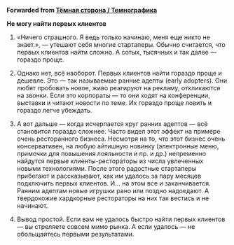 **Forwarded from [Тёмная сторона / Темнографика](https://t.me/temno/2294)**

**Не могу найти первых клиентов**

1. «Ничего страшного. Я ведь только начинаю, меня еще никто не знает.», — утешают себя многие стартаперы. Обычно считается, что первых клиентов найти сложно. А сотых, тысячных и так далее — гораздо проще.

2. Однако нет, всё наоборот. Первых клиентов найти гораздо проще и дешевле. Это — так называемые ранние адепты (early adopters). Они любят пробовать новое, живо реагируют на рекламу, откликаются на звонки. Если это корпораты — то они ходят на конференции, выставки и читают новости по теме. Их гораздо проще ловить и гораздо легче убеждать.

3. А вот дальше — когда исчерпается круг ранних адептов — всё становится гораздо сложнее. Часто видел этот эффект на примере очень ресторанного бизнеса. Несмотря на то, что этот бизнес очень консервативен, на любую айтишную новинку (электронные меню, примочки для повышения лояльности и пр. и др.) непременно найдутся первые клиенты-рестораторы из числа увлеченных новыми технологиями. После этого радостные стартаперы прибегают и рассказывают, как им удалось за пару месяцев подключить первых клиентов. И… на этом все и заканчивается. Ранним адептам новые игрушки рано или поздно надоедают. А твердокожие хардкорные рестораторы на них так вестись и не начинают.

4. Вывод простой. Если вам не удалось быстро найти первых клиентов — вы стреляете совсем мимо рынка. А если удалось — не обольщайтесь первыми результатами.